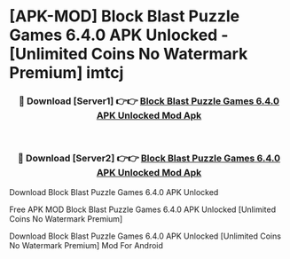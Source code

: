 # [APK-MOD] Block Blast  Puzzle Games 6.4.0 APK Unlocked - [Unlimited Coins No Watermark Premium] imtcj



<div align="center">
<h3>🔴 Download [Server1] 👉👉 <a href="https://momento.my/?title=Block_Blast__Puzzle_Games_6.4.0_APK_Unlocked">Block Blast  Puzzle Games 6.4.0 APK Unlocked Mod Apk</a></h3><br>

<h3>🔴 Download [Server2] 👉👉 <a href="https://momento.my/?title=Block_Blast__Puzzle_Games_6.4.0_APK_Unlocked">Block Blast  Puzzle Games 6.4.0 APK Unlocked Mod Apk</a></h3>
</div>



Download Block Blast  Puzzle Games 6.4.0 APK Unlocked 

Free APK MOD Block Blast  Puzzle Games 6.4.0 APK Unlocked [Unlimited Coins No Watermark Premium]

Download Block Blast  Puzzle Games 6.4.0 APK Unlocked [Unlimited Coins No Watermark Premium] Mod For Android
